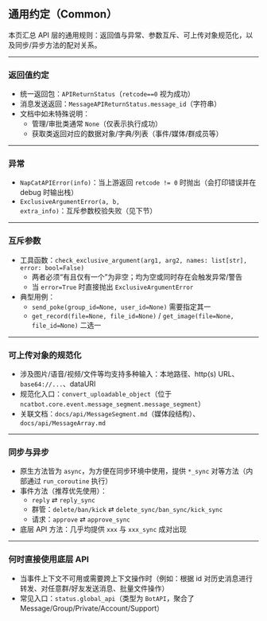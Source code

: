 ## 通用约定（Common）

本页汇总 API 层的通用规则：返回值与异常、参数互斥、可上传对象规范化，以及同步/异步方法的配对关系。

---

### 返回值约定
- 统一返回包：`APIReturnStatus`（`retcode==0` 视为成功）
- 消息发送返回：`MessageAPIReturnStatus.message_id`（字符串）
- 文档中如未特殊说明：
  - 管理/审批类通常 `None`（仅表示执行成功）
  - 获取类返回对应的数据对象/字典/列表（事件/媒体/群成员等）

---

### 异常
- `NapCatAPIError(info)`：当上游返回 `retcode != 0` 时抛出（会打印错误并在 debug 时输出栈）
- `ExclusiveArgumentError(a, b, extra_info)`：互斥参数校验失败（见下节）

---

### 互斥参数
- 工具函数：`check_exclusive_argument(arg1, arg2, names: list[str], error: bool=False)`
  - 两者必须“有且仅有一个”为非空；均为空或同时存在会触发异常/警告
  - 当 `error=True` 时直接抛出 `ExclusiveArgumentError`
- 典型用例：
  - `send_poke(group_id=None, user_id=None)` 需要指定其一
  - `get_record(file=None, file_id=None)` / `get_image(file=None, file_id=None)` 二选一

---

### 可上传对象的规范化
- 涉及图片/语音/视频/文件等均支持多种输入：本地路径、http(s) URL、`base64://...`、dataURI
- 规范化入口：`convert_uploadable_object`（位于 `ncatbot.core.event.message_segment.message_segment`）
- 关联文档：`docs/api/MessageSegment.md`（媒体段结构）、`docs/api/MessageArray.md`

---

### 同步与异步
- 原生方法皆为 `async`，为方便在同步环境中使用，提供 `*_sync` 对等方法（内部通过 `run_coroutine` 执行）
- 事件方法（推荐优先使用）：
  - `reply` ⇄ `reply_sync`
  - 群管：`delete/ban/kick` ⇄ `delete_sync/ban_sync/kick_sync`
  - 请求：`approve` ⇄ `approve_sync`
- 底层 API 方法：几乎均提供 `xxx` 与 `xxx_sync` 成对出现

---

### 何时直接使用底层 API
- 当事件上下文不可用或需要跨上下文操作时（例如：根据 id 对历史消息进行转发、对任意群/好友发送消息、批量文件操作）
- 常见入口：`status.global_api`（类型为 `BotAPI`，聚合了 Message/Group/Private/Account/Support）
